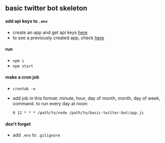 ## basic twitter bot skeleton

#### add api keys to `.env`
- create an app and get api keys [here](https://apps.twitter.com/app/new)
- to see a previously created app, check [here](https://apps.twitter.com/)

#### run
- `npm i`
- `npm start`

#### make a cron job
- `crontab -e`
- add job in this format: minute, hour, day of month, month, day of week, command. to run every day at noon:

  `0 12 * * * /path/to/node /path/to/basic-twitter-bot/app.js`

#### don't forget
- add `.env` to `.gitignore`


